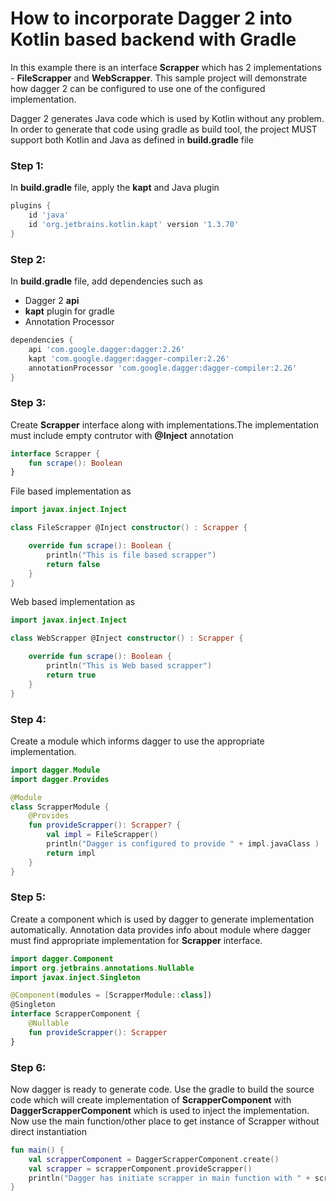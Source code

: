# How to incorporate Dagger 2 into Kotlin based backend with Gradle
In this example there is an interface **Scrapper** which has 2 implementations - **FileScrapper** and **WebScrapper**. This sample project will demonstrate how dagger 2 can be configured to use one of the configured implementation.
 
Dagger 2 generates Java code which is used by Kotlin without any problem. In order to generate that code using gradle as build tool, the project MUST support both Kotlin and Java as defined in **build.gradle** file 

### Step 1:
In **build.gradle** file, apply the **kapt** and Java plugin

```groovy
plugins {
    id 'java'
    id 'org.jetbrains.kotlin.kapt' version '1.3.70'
}
```` 
### Step 2:
In **build.gradle** file, add dependencies such as  
- Dagger 2 **api**
- **kapt** plugin for gradle
- Annotation Processor

```groovy
dependencies {
    api 'com.google.dagger:dagger:2.26'
    kapt 'com.google.dagger:dagger-compiler:2.26'
    annotationProcessor 'com.google.dagger:dagger-compiler:2.26'
}
````

### Step 3:
Create **Scrapper** interface along with implementations.The implementation must include empty contrutor with **@Inject** annotation 
```kotlin
interface Scrapper {
    fun scrape(): Boolean
}
```
File based implementation as
```kotlin
import javax.inject.Inject

class FileScrapper @Inject constructor() : Scrapper {

    override fun scrape(): Boolean {
        println("This is file based scrapper")
        return false
    }
}
```
Web based implementation as
```kotlin
import javax.inject.Inject

class WebScrapper @Inject constructor() : Scrapper {

    override fun scrape(): Boolean {
        println("This is Web based scrapper")
        return true
    }
}
```

### Step 4:
Create a module which informs dagger to use the appropriate implementation. 
```kotlin
import dagger.Module
import dagger.Provides

@Module
class ScrapperModule {
    @Provides
    fun provideScrapper(): Scrapper? {
        val impl = FileScrapper()
        println("Dagger is configured to provide " + impl.javaClass )
        return impl
    }
}
```

### Step 5:
Create a component which is used by dagger to generate implementation automatically.
Annotation data provides info about module where dagger must find appropriate implementation for **Scrapper** interface.


```Kotlin
import dagger.Component
import org.jetbrains.annotations.Nullable
import javax.inject.Singleton

@Component(modules = [ScrapperModule::class])
@Singleton
interface ScrapperComponent {
    @Nullable
    fun provideScrapper(): Scrapper
} 
```
### Step 6:
Now dagger is ready to generate code. Use the gradle to build the source code which will create implementation of **ScrapperComponent** with **DaggerScrapperComponent** which is used to inject the implementation. Now use the main function/other place to get instance of Scrapper without direct instantiation

```Kotlin
fun main() {
    val scrapperComponent = DaggerScrapperComponent.create()
    val scrapper = scrapperComponent.provideScrapper()
    println("Dagger has initiate scrapper in main function with " + scrapper.javaClass)
}
```


   